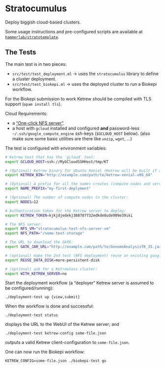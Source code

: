 Stratocumulus
=============

Deploy biggish cloud-based clusters.

Some usage instructions and pre-configured scripts are available at
[`hammerlab/stratotemplate`](https://github.com/hammerlab/stratotemplate).

The Tests
---------

The main test is in two pieces:

- `src/test/test_deployment.ml` → uses the `stratocumulus` library to define a
  cluster deployment.
- `src/test/test_biokepi.ml` → uses the deployed cluster to run a Biokepi
  workflow.

For the Biokepi submission to work Ketrew should be compiled with TLS support
(`opam install tls`).

Cloud Requirements:

- a [“One-click NFS server”](https://cloud.google.com/launcher/docs/single-node-fileserver).
- a host with `gcloud` installed and configured **and** password-less
  `~/.ssh/google_compute_engine` ssh-keys (`$GCLOUD_HOST` below).
  (also make sure some basic utilities are there like `unzip`, `wget`, …)

The test is configured with environment variables:

```sh
# Ketrew host that has the `gcloud` tool:
export GCLOUD_HOST=ssh://MyGCloudSSHHost/tmp/KT

# (Optional) Ketrew binary for Ubuntu Xenial (Ketrew will be built if absent).
export KETREW_BIN="http://example.com/path/to/ketrew-xenial-x86_64"

# (Optional) A prefix for all the names creates (compute nodes and servers):
export NAME_PREFIX="my-first-deplyment"

# (Optional) The number of compute nodes in the cluster:
export NODES=12

# Authentication token for the Ketrew server to deploy:
export KETREW_TOKEN=kjkjdjedekj388787732edkde8ude909e39iki

# The NFS server:
export NFS_VM="stratocumulus-test-nfs-server-vm"
export NFS_PATH="/some-test-storage"

# The URL to download the GATK:
export GATK_JAR_URL="http://example.com/path/to/GenomeAnalysisTK_35.jar"

# (optional) make the 2nd test (NFS deployment) reuse an existing google disk:
export REUSE_DATA_DISK=more-persistent-disk

# (optional) ask for a Ketrewless cluster:
export WITH_KETREW_SERVER=no
```

Start the deployment workflow (a “deployer“ Ketrew server is assumed to be
configured/running):

    ./deployment-test up {view,submit}

When the workflow is done and successful:

    ./deployment-test status

displays the URL to the WebUI of the Ketrew server; and

    ./deployment-test ketrew-config some-file.json

outputs a valid Ketrew client-configuration to `some-file.json`.

One can now run the Biokepi workflow:

    KETREW_CONFIG=some-file.json ./biokepi-test go
